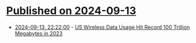# [Published on 2024-09-13](index.md)

* [2024-09-13, 22:22:00](https://soylentnews.org/article.pl?sid=24/09/12/1433218&from=rss) - [US Wireless Data Usage Hit Record 100 Trillion Megabytes in 2023](https://soylentnews.org/article.pl?sid=24/09/12/1433218&from=rss)

